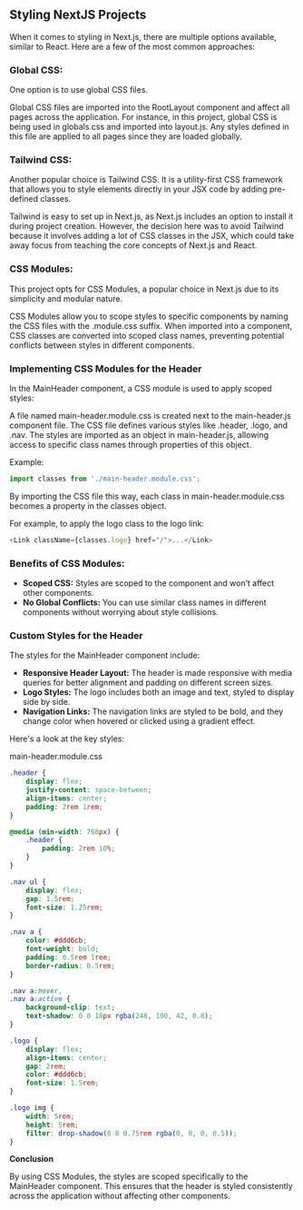 ## Styling NextJS Projects

When it comes to styling in Next.js, there are multiple options available, similar to React. Here are a few of the most common approaches:

### Global CSS:
One option is to use global CSS files.

Global CSS files are imported into the RootLayout component and affect all pages across the application.
For instance, in this project, global CSS is being used in globals.css and imported into layout.js.
Any styles defined in this file are applied to all pages since they are loaded globally.

### Tailwind CSS:

Another popular choice is Tailwind CSS. It is a utility-first CSS framework that allows you to style elements directly in your JSX code by adding pre-defined classes.

Tailwind is easy to set up in Next.js, as Next.js includes an option to install it during project creation.
However, the decision here was to avoid Tailwind because it involves adding a lot of CSS classes in the JSX, which could take away focus from teaching the core concepts of Next.js and React.

### CSS Modules:

This project opts for CSS Modules, a popular choice in Next.js due to its simplicity and modular nature.

CSS Modules allow you to scope styles to specific components by naming the CSS files with the .module.css suffix.
When imported into a component, CSS classes are converted into scoped class names, preventing potential conflicts between styles in different components.

### Implementing CSS Modules for the Header
In the MainHeader component, a CSS module is used to apply scoped styles:

A file named main-header.module.css is created next to the main-header.js component file.
The CSS file defines various styles like .header, .logo, and .nav.
The styles are imported as an object in main-header.js, allowing access to specific class names through properties of this object.

Example:

```js
import classes from './main-header.module.css';
```

By importing the CSS file this way, each class in main-header.module.css becomes a property in the classes object.

For example, to apply the logo class to the logo link:

```js
<Link className={classes.logo} href="/">...</Link>
```

### Benefits of CSS Modules:
- **Scoped CSS:** Styles are scoped to the component and won’t affect other components.
- **No Global Conflicts:** You can use similar class names in different components without worrying about style collisions.

### Custom Styles for the Header
The styles for the MainHeader component include:

- **Responsive Header Layout:** The header is made responsive with media queries for better alignment and padding on different screen sizes.
- **Logo Styles:** The logo includes both an image and text, styled to display side by side.
- **Navigation Links:** The navigation links are styled to be bold, and they change color when hovered or clicked using a gradient effect.

Here's a look at the key styles:

main-header.module.css
```css
.header {
    display: flex;
    justify-content: space-between;
    align-items: center;
    padding: 2rem 1rem;
}

@media (min-width: 768px) {
    .header {
        padding: 2rem 10%;
    }
}

.nav ul {
    display: flex;
    gap: 1.5rem;
    font-size: 1.25rem;
}

.nav a {
    color: #ddd6cb;
    font-weight: bold;
    padding: 0.5rem 1rem;
    border-radius: 0.5rem;
}

.nav a:hover,
.nav a:active {
    background-clip: text;
    text-shadow: 0 0 18px rgba(248, 190, 42, 0.8);
}

.logo {
    display: flex;
    align-items: center;
    gap: 2rem;
    color: #ddd6cb;
    font-size: 1.5rem;
}

.logo img {
    width: 5rem;
    height: 5rem;
    filter: drop-shadow(0 0 0.75rem rgba(0, 0, 0, 0.5));
}
```

**Conclusion**

By using CSS Modules, the styles are scoped specifically to the MainHeader component. This ensures that the header is styled consistently across the application without affecting other components.